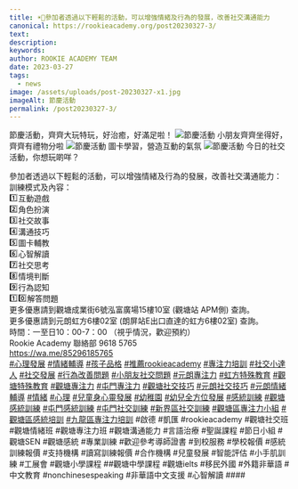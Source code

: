 ```yaml
---
title: ☀️🌈參加者透過以下輕鬆的活動，可以增強情緒及行為的發展，改善社交溝通能力
canonical: https://rookieacademy.org/post20230327-3/
text: 
description: 
keywords: 
author: ROOKIE ACADEMY TEAM
date: 2023-03-27
tags:
  - news
image: /assets/uploads/post-20230327-x1.jpg
imageAlt: 節慶活動
permalink: /post20230327-3/
---
```

節慶活動，齊齊大玩特玩，好治癒，好滿足啦！
![節慶活動](/assets/uploads/post-20230327-x2.jpg)
小朋友齊齊坐得好，齊齊有禮物分啦
![節慶活動](/assets/uploads/post-20230327-x3.jpg)
圖卡學習，營造互動的氣氛
![節慶活動](/assets/uploads/post-20230327-x4.jpg)
今日的社交活動，你想玩啲咩？
<span class="x193iq5w xeuugli x13faqbe x1vvkbs x1xmvt09 x1lliihq x1s928wv xhkezso x1gmr53x x1cpjm7i x1fgarty x1943h6x xudqn12 x3x7a5m x6prxxf xvq8zen xo1l8bm xzsf02u x1yc453h" dir="auto"><div class="x11i5rnm xat24cr x1mh8g0r x1vvkbs xdj266r x126k92a"><div dir="auto" style="text-align: start;">參加者透過以下輕鬆的活動，可以增強情緒及行為的發展，改善社交溝通能力：</div></div><div class="x11i5rnm xat24cr x1mh8g0r x1vvkbs xtlvy1s x126k92a"><div dir="auto" style="text-align: start;">訓練模式及內容：</div></div><div class="x11i5rnm xat24cr x1mh8g0r x1vvkbs xtlvy1s x126k92a"><div dir="auto" style="text-align: start;"><span class="x3nfvp2 x1j61x8r x1fcty0u xdj266r xhhsvwb xat24cr xgzva0m xxymvpz xlup9mm x1kky2od"><img height="16" width="16" alt="1️⃣" referrerpolicy="origin-when-cross-origin" src="https://static.xx.fbcdn.net/images/emoji.php/v9/t93/1.5/16/31_20e3.png"></span>互動遊戲</div></div><div class="x11i5rnm xat24cr x1mh8g0r x1vvkbs xtlvy1s x126k92a"><div dir="auto" style="text-align: start;"><span><a tabindex="-1"></a></span><span class="x3nfvp2 x1j61x8r x1fcty0u xdj266r xhhsvwb xat24cr xgzva0m xxymvpz xlup9mm x1kky2od"><img height="16" width="16" alt="2️⃣" referrerpolicy="origin-when-cross-origin" src="https://static.xx.fbcdn.net/images/emoji.php/v9/tb2/1.5/16/32_20e3.png"></span>角色扮演</div></div><div class="x11i5rnm xat24cr x1mh8g0r x1vvkbs xtlvy1s x126k92a"><div dir="auto" style="text-align: start;"><span class="x3nfvp2 x1j61x8r x1fcty0u xdj266r xhhsvwb xat24cr xgzva0m xxymvpz xlup9mm x1kky2od"><img height="16" width="16" alt="3️⃣" referrerpolicy="origin-when-cross-origin" src="https://static.xx.fbcdn.net/images/emoji.php/v9/td1/1.5/16/33_20e3.png"></span>社交故事</div></div><div class="x11i5rnm xat24cr x1mh8g0r x1vvkbs xtlvy1s x126k92a"><div dir="auto" style="text-align: start;"><span class="x3nfvp2 x1j61x8r x1fcty0u xdj266r xhhsvwb xat24cr xgzva0m xxymvpz xlup9mm x1kky2od"><img height="16" width="16" alt="4️⃣" referrerpolicy="origin-when-cross-origin" src="https://static.xx.fbcdn.net/images/emoji.php/v9/tf0/1.5/16/34_20e3.png"></span>溝通技巧</div></div><div class="x11i5rnm xat24cr x1mh8g0r x1vvkbs xtlvy1s x126k92a"><div dir="auto" style="text-align: start;"><span class="x3nfvp2 x1j61x8r x1fcty0u xdj266r xhhsvwb xat24cr xgzva0m xxymvpz xlup9mm x1kky2od"><img height="16" width="16" alt="5️⃣" referrerpolicy="origin-when-cross-origin" src="https://static.xx.fbcdn.net/images/emoji.php/v9/tf/1.5/16/35_20e3.png"></span>圖卡輔教</div></div><div class="x11i5rnm xat24cr x1mh8g0r x1vvkbs xtlvy1s x126k92a"><div dir="auto" style="text-align: start;"><span class="x3nfvp2 x1j61x8r x1fcty0u xdj266r xhhsvwb xat24cr xgzva0m xxymvpz xlup9mm x1kky2od"><img height="16" width="16" alt="6️⃣" referrerpolicy="origin-when-cross-origin" src="https://static.xx.fbcdn.net/images/emoji.php/v9/t2e/1.5/16/36_20e3.png"></span>心智解讀</div></div><div class="x11i5rnm xat24cr x1mh8g0r x1vvkbs xtlvy1s x126k92a"><div dir="auto" style="text-align: start;"><span class="x3nfvp2 x1j61x8r x1fcty0u xdj266r xhhsvwb xat24cr xgzva0m xxymvpz xlup9mm x1kky2od"><img height="16" width="16" alt="7️⃣" referrerpolicy="origin-when-cross-origin" src="https://static.xx.fbcdn.net/images/emoji.php/v9/t4d/1.5/16/37_20e3.png"></span>社交思考</div></div><div class="x11i5rnm xat24cr x1mh8g0r x1vvkbs xtlvy1s x126k92a"><div dir="auto" style="text-align: start;"><span class="x3nfvp2 x1j61x8r x1fcty0u xdj266r xhhsvwb xat24cr xgzva0m xxymvpz xlup9mm x1kky2od"><img height="16" width="16" alt="8️⃣" referrerpolicy="origin-when-cross-origin" src="https://static.xx.fbcdn.net/images/emoji.php/v9/t6c/1.5/16/38_20e3.png"></span>情境判斷</div></div><div class="x11i5rnm xat24cr x1mh8g0r x1vvkbs xtlvy1s x126k92a"><div dir="auto" style="text-align: start;"><span class="x3nfvp2 x1j61x8r x1fcty0u xdj266r xhhsvwb xat24cr xgzva0m xxymvpz xlup9mm x1kky2od"><img height="16" width="16" alt="9️⃣" referrerpolicy="origin-when-cross-origin" src="https://static.xx.fbcdn.net/images/emoji.php/v9/t8b/1.5/16/39_20e3.png"></span>行為認知 </div></div><div class="x11i5rnm xat24cr x1mh8g0r x1vvkbs xtlvy1s x126k92a"><div dir="auto" style="text-align: start;"><span class="x3nfvp2 x1j61x8r x1fcty0u xdj266r xhhsvwb xat24cr xgzva0m xxymvpz xlup9mm x1kky2od"><img height="16" width="16" alt="1️⃣" referrerpolicy="origin-when-cross-origin" src="https://static.xx.fbcdn.net/images/emoji.php/v9/t93/1.5/16/31_20e3.png"></span><span class="x3nfvp2 x1j61x8r x1fcty0u xdj266r xhhsvwb xat24cr xgzva0m xxymvpz xlup9mm x1kky2od"><img height="16" width="16" alt="0️⃣" referrerpolicy="origin-when-cross-origin" src="https://static.xx.fbcdn.net/images/emoji.php/v9/t74/1.5/16/30_20e3.png"></span>解答問題</div></div><div class="x11i5rnm xat24cr x1mh8g0r x1vvkbs xtlvy1s x126k92a"><div dir="auto" style="text-align: start;">更多優惠請到觀塘成業街6號泓富廣場15樓10室 (觀塘站 APM側) 查詢。</div></div><div class="x11i5rnm xat24cr x1mh8g0r x1vvkbs xtlvy1s x126k92a"><div dir="auto" style="text-align: start;">更多優惠請到元朗虹方6樓02室 (朗屏站E出口直達的虹方6樓02室) 查詢。</div></div><div class="x11i5rnm xat24cr x1mh8g0r x1vvkbs xtlvy1s x126k92a"><div dir="auto" style="text-align: start;">時間：一至日10：00-7：00 （視乎情況，歡迎預約）</div></div><div class="x11i5rnm xat24cr x1mh8g0r x1vvkbs xtlvy1s x126k92a"><div dir="auto" style="text-align: start;">Rookie Academy 聯絡部 9618 5765 </div></div><div class="x11i5rnm xat24cr x1mh8g0r x1vvkbs xtlvy1s x126k92a"><div dir="auto" style="text-align: start;"><span><a class="x1i10hfl xjbqb8w x6umtig x1b1mbwd xaqea5y xav7gou x9f619 x1ypdohk xt0psk2 xe8uvvx xdj266r x11i5rnm xat24cr x1mh8g0r xexx8yu x4uap5 x18d9i69 xkhd6sd x16tdsg8 x1hl2dhg xggy1nq x1a2a7pz xt0b8zv x1fey0fg" href="https://wa.me/85296185765?fbclid=IwAR3sIWcNnblPfR0sQQ2daqU9kyrTTBYqL_WYJsJlautBlyvP1Y96p8fie0s" rel="nofollow noopener" role="link" tabindex="0" target="_blank">https://wa.me/85296185765</a></span></div></div><div class="x11i5rnm xat24cr x1mh8g0r x1vvkbs xtlvy1s x126k92a"><div dir="auto" style="text-align: start;"><span><a class="x1i10hfl xjbqb8w x6umtig x1b1mbwd xaqea5y xav7gou x9f619 x1ypdohk xt0psk2 xe8uvvx xdj266r x11i5rnm xat24cr x1mh8g0r xexx8yu x4uap5 x18d9i69 xkhd6sd x16tdsg8 x1hl2dhg xggy1nq x1a2a7pz xt0b8zv x1qq9wsj xo1l8bm" href="https://www.facebook.com/hashtag/%E5%BF%83%E7%90%86%E7%99%BC%E5%B1%95?__eep__=6&amp;__cft__[0]=AZXkKaLEPxJQQ8xNPuHcjM2VLRU2Ypv9W-NIPqbvfZ0wnPNt9Jv5hoT5EYfFGCmoRZ5vHBkDRT5JOjZbrUxDwDf1f5PQJMgZtSxEn7NiQyvMpUFBmvENC5SyhHYJ6I7T3LwUgv_Nt3wBlYUiNNH8PsrzQ9AWoYUaPNnk_eK9-7G3I2FX0tuFcfFzCxlgwdmLVrryIRB8CEX38nR__pMu4M6R&amp;__tn__=*NK-R" role="link" tabindex="0">#心理發展</a></span> <span><a class="x1i10hfl xjbqb8w x6umtig x1b1mbwd xaqea5y xav7gou x9f619 x1ypdohk xt0psk2 xe8uvvx xdj266r x11i5rnm xat24cr x1mh8g0r xexx8yu x4uap5 x18d9i69 xkhd6sd x16tdsg8 x1hl2dhg xggy1nq x1a2a7pz xt0b8zv x1qq9wsj xo1l8bm" href="https://www.facebook.com/hashtag/%E6%83%85%E7%B7%92%E8%BC%94%E5%B0%8E?__eep__=6&amp;__cft__[0]=AZXkKaLEPxJQQ8xNPuHcjM2VLRU2Ypv9W-NIPqbvfZ0wnPNt9Jv5hoT5EYfFGCmoRZ5vHBkDRT5JOjZbrUxDwDf1f5PQJMgZtSxEn7NiQyvMpUFBmvENC5SyhHYJ6I7T3LwUgv_Nt3wBlYUiNNH8PsrzQ9AWoYUaPNnk_eK9-7G3I2FX0tuFcfFzCxlgwdmLVrryIRB8CEX38nR__pMu4M6R&amp;__tn__=*NK-R" role="link" tabindex="0">#情緒輔導</a></span> <span><a class="x1i10hfl xjbqb8w x6umtig x1b1mbwd xaqea5y xav7gou x9f619 x1ypdohk xt0psk2 xe8uvvx xdj266r x11i5rnm xat24cr x1mh8g0r xexx8yu x4uap5 x18d9i69 xkhd6sd x16tdsg8 x1hl2dhg xggy1nq x1a2a7pz xt0b8zv x1qq9wsj xo1l8bm" href="https://www.facebook.com/hashtag/%E5%AD%A9%E5%AD%90%E5%93%81%E6%A0%BC?__eep__=6&amp;__cft__[0]=AZXkKaLEPxJQQ8xNPuHcjM2VLRU2Ypv9W-NIPqbvfZ0wnPNt9Jv5hoT5EYfFGCmoRZ5vHBkDRT5JOjZbrUxDwDf1f5PQJMgZtSxEn7NiQyvMpUFBmvENC5SyhHYJ6I7T3LwUgv_Nt3wBlYUiNNH8PsrzQ9AWoYUaPNnk_eK9-7G3I2FX0tuFcfFzCxlgwdmLVrryIRB8CEX38nR__pMu4M6R&amp;__tn__=*NK-R" role="link" tabindex="0">#孩子品格</a></span> <span><a class="x1i10hfl xjbqb8w x6umtig x1b1mbwd xaqea5y xav7gou x9f619 x1ypdohk xt0psk2 xe8uvvx xdj266r x11i5rnm xat24cr x1mh8g0r xexx8yu x4uap5 x18d9i69 xkhd6sd x16tdsg8 x1hl2dhg xggy1nq x1a2a7pz xt0b8zv x1qq9wsj xo1l8bm" href="https://www.facebook.com/hashtag/%E6%8E%A8%E8%96%A6rookieacademy?__eep__=6&amp;__cft__[0]=AZXkKaLEPxJQQ8xNPuHcjM2VLRU2Ypv9W-NIPqbvfZ0wnPNt9Jv5hoT5EYfFGCmoRZ5vHBkDRT5JOjZbrUxDwDf1f5PQJMgZtSxEn7NiQyvMpUFBmvENC5SyhHYJ6I7T3LwUgv_Nt3wBlYUiNNH8PsrzQ9AWoYUaPNnk_eK9-7G3I2FX0tuFcfFzCxlgwdmLVrryIRB8CEX38nR__pMu4M6R&amp;__tn__=*NK-R" role="link" tabindex="0">#推薦rookieacademy</a></span> <span><a class="x1i10hfl xjbqb8w x6umtig x1b1mbwd xaqea5y xav7gou x9f619 x1ypdohk xt0psk2 xe8uvvx xdj266r x11i5rnm xat24cr x1mh8g0r xexx8yu x4uap5 x18d9i69 xkhd6sd x16tdsg8 x1hl2dhg xggy1nq x1a2a7pz xt0b8zv x1qq9wsj xo1l8bm" href="https://www.facebook.com/hashtag/%E5%B0%88%E6%B3%A8%E5%8A%9B%E5%9F%B9%E8%A8%93?__eep__=6&amp;__cft__[0]=AZXkKaLEPxJQQ8xNPuHcjM2VLRU2Ypv9W-NIPqbvfZ0wnPNt9Jv5hoT5EYfFGCmoRZ5vHBkDRT5JOjZbrUxDwDf1f5PQJMgZtSxEn7NiQyvMpUFBmvENC5SyhHYJ6I7T3LwUgv_Nt3wBlYUiNNH8PsrzQ9AWoYUaPNnk_eK9-7G3I2FX0tuFcfFzCxlgwdmLVrryIRB8CEX38nR__pMu4M6R&amp;__tn__=*NK-R" role="link" tabindex="0">#專注力培訓</a></span> <span><a class="x1i10hfl xjbqb8w x6umtig x1b1mbwd xaqea5y xav7gou x9f619 x1ypdohk xt0psk2 xe8uvvx xdj266r x11i5rnm xat24cr x1mh8g0r xexx8yu x4uap5 x18d9i69 xkhd6sd x16tdsg8 x1hl2dhg xggy1nq x1a2a7pz xt0b8zv x1qq9wsj xo1l8bm" href="https://www.facebook.com/hashtag/%E7%A4%BE%E4%BA%A4%E5%B0%8F%E9%81%94%E4%BA%BA?__eep__=6&amp;__cft__[0]=AZXkKaLEPxJQQ8xNPuHcjM2VLRU2Ypv9W-NIPqbvfZ0wnPNt9Jv5hoT5EYfFGCmoRZ5vHBkDRT5JOjZbrUxDwDf1f5PQJMgZtSxEn7NiQyvMpUFBmvENC5SyhHYJ6I7T3LwUgv_Nt3wBlYUiNNH8PsrzQ9AWoYUaPNnk_eK9-7G3I2FX0tuFcfFzCxlgwdmLVrryIRB8CEX38nR__pMu4M6R&amp;__tn__=*NK-R" role="link" tabindex="0">#社交小達人</a></span> <span><a class="x1i10hfl xjbqb8w x6umtig x1b1mbwd xaqea5y xav7gou x9f619 x1ypdohk xt0psk2 xe8uvvx xdj266r x11i5rnm xat24cr x1mh8g0r xexx8yu x4uap5 x18d9i69 xkhd6sd x16tdsg8 x1hl2dhg xggy1nq x1a2a7pz xt0b8zv x1qq9wsj xo1l8bm" href="https://www.facebook.com/hashtag/%E7%A4%BE%E4%BA%A4%E7%99%BC%E5%B1%95?__eep__=6&amp;__cft__[0]=AZXkKaLEPxJQQ8xNPuHcjM2VLRU2Ypv9W-NIPqbvfZ0wnPNt9Jv5hoT5EYfFGCmoRZ5vHBkDRT5JOjZbrUxDwDf1f5PQJMgZtSxEn7NiQyvMpUFBmvENC5SyhHYJ6I7T3LwUgv_Nt3wBlYUiNNH8PsrzQ9AWoYUaPNnk_eK9-7G3I2FX0tuFcfFzCxlgwdmLVrryIRB8CEX38nR__pMu4M6R&amp;__tn__=*NK-R" role="link" tabindex="0">#社交發展</a></span> <span><a class="x1i10hfl xjbqb8w x6umtig x1b1mbwd xaqea5y xav7gou x9f619 x1ypdohk xt0psk2 xe8uvvx xdj266r x11i5rnm xat24cr x1mh8g0r xexx8yu x4uap5 x18d9i69 xkhd6sd x16tdsg8 x1hl2dhg xggy1nq x1a2a7pz xt0b8zv x1qq9wsj xo1l8bm" href="https://www.facebook.com/hashtag/%E8%A1%8C%E7%82%BA%E6%94%B9%E5%96%84%E5%95%8F%E9%A1%8C?__eep__=6&amp;__cft__[0]=AZXkKaLEPxJQQ8xNPuHcjM2VLRU2Ypv9W-NIPqbvfZ0wnPNt9Jv5hoT5EYfFGCmoRZ5vHBkDRT5JOjZbrUxDwDf1f5PQJMgZtSxEn7NiQyvMpUFBmvENC5SyhHYJ6I7T3LwUgv_Nt3wBlYUiNNH8PsrzQ9AWoYUaPNnk_eK9-7G3I2FX0tuFcfFzCxlgwdmLVrryIRB8CEX38nR__pMu4M6R&amp;__tn__=*NK-R" role="link" tabindex="0">#行為改善問題</a></span> <span><a class="x1i10hfl xjbqb8w x6umtig x1b1mbwd xaqea5y xav7gou x9f619 x1ypdohk xt0psk2 xe8uvvx xdj266r x11i5rnm xat24cr x1mh8g0r xexx8yu x4uap5 x18d9i69 xkhd6sd x16tdsg8 x1hl2dhg xggy1nq x1a2a7pz xt0b8zv x1qq9wsj xo1l8bm" href="https://www.facebook.com/hashtag/%E5%B0%8F%E6%9C%8B%E5%8F%8B%E7%A4%BE%E4%BA%A4%E5%95%8F%E9%A1%8C?__eep__=6&amp;__cft__[0]=AZXkKaLEPxJQQ8xNPuHcjM2VLRU2Ypv9W-NIPqbvfZ0wnPNt9Jv5hoT5EYfFGCmoRZ5vHBkDRT5JOjZbrUxDwDf1f5PQJMgZtSxEn7NiQyvMpUFBmvENC5SyhHYJ6I7T3LwUgv_Nt3wBlYUiNNH8PsrzQ9AWoYUaPNnk_eK9-7G3I2FX0tuFcfFzCxlgwdmLVrryIRB8CEX38nR__pMu4M6R&amp;__tn__=*NK-R" role="link" tabindex="0">#小朋友社交問題</a></span> <span><a class="x1i10hfl xjbqb8w x6umtig x1b1mbwd xaqea5y xav7gou x9f619 x1ypdohk xt0psk2 xe8uvvx xdj266r x11i5rnm xat24cr x1mh8g0r xexx8yu x4uap5 x18d9i69 xkhd6sd x16tdsg8 x1hl2dhg xggy1nq x1a2a7pz xt0b8zv x1qq9wsj xo1l8bm" href="https://www.facebook.com/hashtag/%E5%85%83%E6%9C%97%E5%B0%88%E6%B3%A8%E5%8A%9B?__eep__=6&amp;__cft__[0]=AZXkKaLEPxJQQ8xNPuHcjM2VLRU2Ypv9W-NIPqbvfZ0wnPNt9Jv5hoT5EYfFGCmoRZ5vHBkDRT5JOjZbrUxDwDf1f5PQJMgZtSxEn7NiQyvMpUFBmvENC5SyhHYJ6I7T3LwUgv_Nt3wBlYUiNNH8PsrzQ9AWoYUaPNnk_eK9-7G3I2FX0tuFcfFzCxlgwdmLVrryIRB8CEX38nR__pMu4M6R&amp;__tn__=*NK-R" role="link" tabindex="0">#元朗專注力</a></span> <span><a class="x1i10hfl xjbqb8w x6umtig x1b1mbwd xaqea5y xav7gou x9f619 x1ypdohk xt0psk2 xe8uvvx xdj266r x11i5rnm xat24cr x1mh8g0r xexx8yu x4uap5 x18d9i69 xkhd6sd x16tdsg8 x1hl2dhg xggy1nq x1a2a7pz xt0b8zv x1qq9wsj xo1l8bm" href="https://www.facebook.com/hashtag/%E8%99%B9%E6%96%B9%E7%89%B9%E6%AE%8A%E6%95%99%E8%82%B2?__eep__=6&amp;__cft__[0]=AZXkKaLEPxJQQ8xNPuHcjM2VLRU2Ypv9W-NIPqbvfZ0wnPNt9Jv5hoT5EYfFGCmoRZ5vHBkDRT5JOjZbrUxDwDf1f5PQJMgZtSxEn7NiQyvMpUFBmvENC5SyhHYJ6I7T3LwUgv_Nt3wBlYUiNNH8PsrzQ9AWoYUaPNnk_eK9-7G3I2FX0tuFcfFzCxlgwdmLVrryIRB8CEX38nR__pMu4M6R&amp;__tn__=*NK-R" role="link" tabindex="0">#虹方特殊教育</a></span> <span><a class="x1i10hfl xjbqb8w x6umtig x1b1mbwd xaqea5y xav7gou x9f619 x1ypdohk xt0psk2 xe8uvvx xdj266r x11i5rnm xat24cr x1mh8g0r xexx8yu x4uap5 x18d9i69 xkhd6sd x16tdsg8 x1hl2dhg xggy1nq x1a2a7pz xt0b8zv x1qq9wsj xo1l8bm" href="https://www.facebook.com/hashtag/%E8%A7%80%E5%A1%98%E7%89%B9%E6%AE%8A%E6%95%99%E8%82%B2?__eep__=6&amp;__cft__[0]=AZXkKaLEPxJQQ8xNPuHcjM2VLRU2Ypv9W-NIPqbvfZ0wnPNt9Jv5hoT5EYfFGCmoRZ5vHBkDRT5JOjZbrUxDwDf1f5PQJMgZtSxEn7NiQyvMpUFBmvENC5SyhHYJ6I7T3LwUgv_Nt3wBlYUiNNH8PsrzQ9AWoYUaPNnk_eK9-7G3I2FX0tuFcfFzCxlgwdmLVrryIRB8CEX38nR__pMu4M6R&amp;__tn__=*NK-R" role="link" tabindex="0">#觀塘特殊教育</a></span> <span><a class="x1i10hfl xjbqb8w x6umtig x1b1mbwd xaqea5y xav7gou x9f619 x1ypdohk xt0psk2 xe8uvvx xdj266r x11i5rnm xat24cr x1mh8g0r xexx8yu x4uap5 x18d9i69 xkhd6sd x16tdsg8 x1hl2dhg xggy1nq x1a2a7pz xt0b8zv x1qq9wsj xo1l8bm" href="https://www.facebook.com/hashtag/%E8%A7%80%E5%A1%98%E5%B0%88%E6%B3%A8%E5%8A%9B?__eep__=6&amp;__cft__[0]=AZXkKaLEPxJQQ8xNPuHcjM2VLRU2Ypv9W-NIPqbvfZ0wnPNt9Jv5hoT5EYfFGCmoRZ5vHBkDRT5JOjZbrUxDwDf1f5PQJMgZtSxEn7NiQyvMpUFBmvENC5SyhHYJ6I7T3LwUgv_Nt3wBlYUiNNH8PsrzQ9AWoYUaPNnk_eK9-7G3I2FX0tuFcfFzCxlgwdmLVrryIRB8CEX38nR__pMu4M6R&amp;__tn__=*NK-R" role="link" tabindex="0">#觀塘專注力</a></span> <span><a class="x1i10hfl xjbqb8w x6umtig x1b1mbwd xaqea5y xav7gou x9f619 x1ypdohk xt0psk2 xe8uvvx xdj266r x11i5rnm xat24cr x1mh8g0r xexx8yu x4uap5 x18d9i69 xkhd6sd x16tdsg8 x1hl2dhg xggy1nq x1a2a7pz xt0b8zv x1qq9wsj xo1l8bm" href="https://www.facebook.com/hashtag/%E5%B1%AF%E9%96%80%E5%B0%88%E6%B3%A8%E5%8A%9B?__eep__=6&amp;__cft__[0]=AZXkKaLEPxJQQ8xNPuHcjM2VLRU2Ypv9W-NIPqbvfZ0wnPNt9Jv5hoT5EYfFGCmoRZ5vHBkDRT5JOjZbrUxDwDf1f5PQJMgZtSxEn7NiQyvMpUFBmvENC5SyhHYJ6I7T3LwUgv_Nt3wBlYUiNNH8PsrzQ9AWoYUaPNnk_eK9-7G3I2FX0tuFcfFzCxlgwdmLVrryIRB8CEX38nR__pMu4M6R&amp;__tn__=*NK-R" role="link" tabindex="0">#屯門專注力</a></span> <span><a class="x1i10hfl xjbqb8w x6umtig x1b1mbwd xaqea5y xav7gou x9f619 x1ypdohk xt0psk2 xe8uvvx xdj266r x11i5rnm xat24cr x1mh8g0r xexx8yu x4uap5 x18d9i69 xkhd6sd x16tdsg8 x1hl2dhg xggy1nq x1a2a7pz xt0b8zv x1qq9wsj xo1l8bm" href="https://www.facebook.com/hashtag/%E8%A7%80%E5%A1%98%E7%A4%BE%E4%BA%A4%E6%8A%80%E5%B7%A7?__eep__=6&amp;__cft__[0]=AZXkKaLEPxJQQ8xNPuHcjM2VLRU2Ypv9W-NIPqbvfZ0wnPNt9Jv5hoT5EYfFGCmoRZ5vHBkDRT5JOjZbrUxDwDf1f5PQJMgZtSxEn7NiQyvMpUFBmvENC5SyhHYJ6I7T3LwUgv_Nt3wBlYUiNNH8PsrzQ9AWoYUaPNnk_eK9-7G3I2FX0tuFcfFzCxlgwdmLVrryIRB8CEX38nR__pMu4M6R&amp;__tn__=*NK-R" role="link" tabindex="0">#觀塘社交技巧</a></span> <span><a class="x1i10hfl xjbqb8w x6umtig x1b1mbwd xaqea5y xav7gou x9f619 x1ypdohk xt0psk2 xe8uvvx xdj266r x11i5rnm xat24cr x1mh8g0r xexx8yu x4uap5 x18d9i69 xkhd6sd x16tdsg8 x1hl2dhg xggy1nq x1a2a7pz xt0b8zv x1qq9wsj xo1l8bm" href="https://www.facebook.com/hashtag/%E5%85%83%E6%9C%97%E7%A4%BE%E4%BA%A4%E6%8A%80%E5%B7%A7?__eep__=6&amp;__cft__[0]=AZXkKaLEPxJQQ8xNPuHcjM2VLRU2Ypv9W-NIPqbvfZ0wnPNt9Jv5hoT5EYfFGCmoRZ5vHBkDRT5JOjZbrUxDwDf1f5PQJMgZtSxEn7NiQyvMpUFBmvENC5SyhHYJ6I7T3LwUgv_Nt3wBlYUiNNH8PsrzQ9AWoYUaPNnk_eK9-7G3I2FX0tuFcfFzCxlgwdmLVrryIRB8CEX38nR__pMu4M6R&amp;__tn__=*NK-R" role="link" tabindex="0">#元朗社交技巧</a></span> <span><a class="x1i10hfl xjbqb8w x6umtig x1b1mbwd xaqea5y xav7gou x9f619 x1ypdohk xt0psk2 xe8uvvx xdj266r x11i5rnm xat24cr x1mh8g0r xexx8yu x4uap5 x18d9i69 xkhd6sd x16tdsg8 x1hl2dhg xggy1nq x1a2a7pz xt0b8zv x1qq9wsj xo1l8bm" href="https://www.facebook.com/hashtag/%E5%85%83%E6%9C%97%E6%83%85%E7%B7%92%E8%BC%94%E5%B0%8E?__eep__=6&amp;__cft__[0]=AZXkKaLEPxJQQ8xNPuHcjM2VLRU2Ypv9W-NIPqbvfZ0wnPNt9Jv5hoT5EYfFGCmoRZ5vHBkDRT5JOjZbrUxDwDf1f5PQJMgZtSxEn7NiQyvMpUFBmvENC5SyhHYJ6I7T3LwUgv_Nt3wBlYUiNNH8PsrzQ9AWoYUaPNnk_eK9-7G3I2FX0tuFcfFzCxlgwdmLVrryIRB8CEX38nR__pMu4M6R&amp;__tn__=*NK-R" role="link" tabindex="0">#元朗情緒輔導</a></span> <span><a class="x1i10hfl xjbqb8w x6umtig x1b1mbwd xaqea5y xav7gou x9f619 x1ypdohk xt0psk2 xe8uvvx xdj266r x11i5rnm xat24cr x1mh8g0r xexx8yu x4uap5 x18d9i69 xkhd6sd x16tdsg8 x1hl2dhg xggy1nq x1a2a7pz xt0b8zv x1qq9wsj xo1l8bm" href="https://www.facebook.com/hashtag/%E6%83%85%E7%B7%92?__eep__=6&amp;__cft__[0]=AZXkKaLEPxJQQ8xNPuHcjM2VLRU2Ypv9W-NIPqbvfZ0wnPNt9Jv5hoT5EYfFGCmoRZ5vHBkDRT5JOjZbrUxDwDf1f5PQJMgZtSxEn7NiQyvMpUFBmvENC5SyhHYJ6I7T3LwUgv_Nt3wBlYUiNNH8PsrzQ9AWoYUaPNnk_eK9-7G3I2FX0tuFcfFzCxlgwdmLVrryIRB8CEX38nR__pMu4M6R&amp;__tn__=*NK-R" role="link" tabindex="0">#情緒</a></span> <span><a class="x1i10hfl xjbqb8w x6umtig x1b1mbwd xaqea5y xav7gou x9f619 x1ypdohk xt0psk2 xe8uvvx xdj266r x11i5rnm xat24cr x1mh8g0r xexx8yu x4uap5 x18d9i69 xkhd6sd x16tdsg8 x1hl2dhg xggy1nq x1a2a7pz xt0b8zv x1qq9wsj xo1l8bm" href="https://www.facebook.com/hashtag/%E5%BF%83%E7%90%86?__eep__=6&amp;__cft__[0]=AZXkKaLEPxJQQ8xNPuHcjM2VLRU2Ypv9W-NIPqbvfZ0wnPNt9Jv5hoT5EYfFGCmoRZ5vHBkDRT5JOjZbrUxDwDf1f5PQJMgZtSxEn7NiQyvMpUFBmvENC5SyhHYJ6I7T3LwUgv_Nt3wBlYUiNNH8PsrzQ9AWoYUaPNnk_eK9-7G3I2FX0tuFcfFzCxlgwdmLVrryIRB8CEX38nR__pMu4M6R&amp;__tn__=*NK-R" role="link" tabindex="0">#心理</a></span> <span><a class="x1i10hfl xjbqb8w x6umtig x1b1mbwd xaqea5y xav7gou x9f619 x1ypdohk xt0psk2 xe8uvvx xdj266r x11i5rnm xat24cr x1mh8g0r xexx8yu x4uap5 x18d9i69 xkhd6sd x16tdsg8 x1hl2dhg xggy1nq x1a2a7pz xt0b8zv x1qq9wsj xo1l8bm" href="https://www.facebook.com/hashtag/%E5%85%92%E7%AB%A5%E8%BA%AB%E5%BF%83%E9%9D%88%E7%99%BC%E5%B1%95?__eep__=6&amp;__cft__[0]=AZXkKaLEPxJQQ8xNPuHcjM2VLRU2Ypv9W-NIPqbvfZ0wnPNt9Jv5hoT5EYfFGCmoRZ5vHBkDRT5JOjZbrUxDwDf1f5PQJMgZtSxEn7NiQyvMpUFBmvENC5SyhHYJ6I7T3LwUgv_Nt3wBlYUiNNH8PsrzQ9AWoYUaPNnk_eK9-7G3I2FX0tuFcfFzCxlgwdmLVrryIRB8CEX38nR__pMu4M6R&amp;__tn__=*NK-R" role="link" tabindex="0">#兒童身心靈發展</a></span> <span><a class="x1i10hfl xjbqb8w x6umtig x1b1mbwd xaqea5y xav7gou x9f619 x1ypdohk xt0psk2 xe8uvvx xdj266r x11i5rnm xat24cr x1mh8g0r xexx8yu x4uap5 x18d9i69 xkhd6sd x16tdsg8 x1hl2dhg xggy1nq x1a2a7pz xt0b8zv x1qq9wsj xo1l8bm" href="https://www.facebook.com/hashtag/%E5%B9%BC%E7%A8%9A%E5%9C%92?__eep__=6&amp;__cft__[0]=AZXkKaLEPxJQQ8xNPuHcjM2VLRU2Ypv9W-NIPqbvfZ0wnPNt9Jv5hoT5EYfFGCmoRZ5vHBkDRT5JOjZbrUxDwDf1f5PQJMgZtSxEn7NiQyvMpUFBmvENC5SyhHYJ6I7T3LwUgv_Nt3wBlYUiNNH8PsrzQ9AWoYUaPNnk_eK9-7G3I2FX0tuFcfFzCxlgwdmLVrryIRB8CEX38nR__pMu4M6R&amp;__tn__=*NK-R" role="link" tabindex="0">#幼稚園</a></span> <span><a class="x1i10hfl xjbqb8w x6umtig x1b1mbwd xaqea5y xav7gou x9f619 x1ypdohk xt0psk2 xe8uvvx xdj266r x11i5rnm xat24cr x1mh8g0r xexx8yu x4uap5 x18d9i69 xkhd6sd x16tdsg8 x1hl2dhg xggy1nq x1a2a7pz xt0b8zv x1qq9wsj xo1l8bm" href="https://www.facebook.com/hashtag/%E5%B9%BC%E5%85%92%E5%85%A8%E6%96%B9%E4%BD%8D%E7%99%BC%E5%B1%95?__eep__=6&amp;__cft__[0]=AZXkKaLEPxJQQ8xNPuHcjM2VLRU2Ypv9W-NIPqbvfZ0wnPNt9Jv5hoT5EYfFGCmoRZ5vHBkDRT5JOjZbrUxDwDf1f5PQJMgZtSxEn7NiQyvMpUFBmvENC5SyhHYJ6I7T3LwUgv_Nt3wBlYUiNNH8PsrzQ9AWoYUaPNnk_eK9-7G3I2FX0tuFcfFzCxlgwdmLVrryIRB8CEX38nR__pMu4M6R&amp;__tn__=*NK-R" role="link" tabindex="0">#幼兒全方位發展</a></span> <span><a class="x1i10hfl xjbqb8w x6umtig x1b1mbwd xaqea5y xav7gou x9f619 x1ypdohk xt0psk2 xe8uvvx xdj266r x11i5rnm xat24cr x1mh8g0r xexx8yu x4uap5 x18d9i69 xkhd6sd x16tdsg8 x1hl2dhg xggy1nq x1a2a7pz xt0b8zv x1qq9wsj xo1l8bm" href="https://www.facebook.com/hashtag/%E6%84%9F%E7%B5%B1%E8%A8%93%E7%B7%B4?__eep__=6&amp;__cft__[0]=AZXkKaLEPxJQQ8xNPuHcjM2VLRU2Ypv9W-NIPqbvfZ0wnPNt9Jv5hoT5EYfFGCmoRZ5vHBkDRT5JOjZbrUxDwDf1f5PQJMgZtSxEn7NiQyvMpUFBmvENC5SyhHYJ6I7T3LwUgv_Nt3wBlYUiNNH8PsrzQ9AWoYUaPNnk_eK9-7G3I2FX0tuFcfFzCxlgwdmLVrryIRB8CEX38nR__pMu4M6R&amp;__tn__=*NK-R" role="link" tabindex="0">#感統訓練</a></span> <span><a class="x1i10hfl xjbqb8w x6umtig x1b1mbwd xaqea5y xav7gou x9f619 x1ypdohk xt0psk2 xe8uvvx xdj266r x11i5rnm xat24cr x1mh8g0r xexx8yu x4uap5 x18d9i69 xkhd6sd x16tdsg8 x1hl2dhg xggy1nq x1a2a7pz xt0b8zv x1qq9wsj xo1l8bm" href="https://www.facebook.com/hashtag/%E8%A7%80%E5%A1%98%E6%84%9F%E7%B5%B1%E8%A8%93%E7%B7%B4?__eep__=6&amp;__cft__[0]=AZXkKaLEPxJQQ8xNPuHcjM2VLRU2Ypv9W-NIPqbvfZ0wnPNt9Jv5hoT5EYfFGCmoRZ5vHBkDRT5JOjZbrUxDwDf1f5PQJMgZtSxEn7NiQyvMpUFBmvENC5SyhHYJ6I7T3LwUgv_Nt3wBlYUiNNH8PsrzQ9AWoYUaPNnk_eK9-7G3I2FX0tuFcfFzCxlgwdmLVrryIRB8CEX38nR__pMu4M6R&amp;__tn__=*NK-R" role="link" tabindex="0">#觀塘感統訓練</a></span> <span><a class="x1i10hfl xjbqb8w x6umtig x1b1mbwd xaqea5y xav7gou x9f619 x1ypdohk xt0psk2 xe8uvvx xdj266r x11i5rnm xat24cr x1mh8g0r xexx8yu x4uap5 x18d9i69 xkhd6sd x16tdsg8 x1hl2dhg xggy1nq x1a2a7pz xt0b8zv x1qq9wsj xo1l8bm" href="https://www.facebook.com/hashtag/%E5%B1%AF%E9%96%80%E6%84%9F%E7%B5%B1%E8%A8%93%E7%B7%B4?__eep__=6&amp;__cft__[0]=AZXkKaLEPxJQQ8xNPuHcjM2VLRU2Ypv9W-NIPqbvfZ0wnPNt9Jv5hoT5EYfFGCmoRZ5vHBkDRT5JOjZbrUxDwDf1f5PQJMgZtSxEn7NiQyvMpUFBmvENC5SyhHYJ6I7T3LwUgv_Nt3wBlYUiNNH8PsrzQ9AWoYUaPNnk_eK9-7G3I2FX0tuFcfFzCxlgwdmLVrryIRB8CEX38nR__pMu4M6R&amp;__tn__=*NK-R" role="link" tabindex="0">#屯門感統訓練</a></span> <span><a class="x1i10hfl xjbqb8w x6umtig x1b1mbwd xaqea5y xav7gou x9f619 x1ypdohk xt0psk2 xe8uvvx xdj266r x11i5rnm xat24cr x1mh8g0r xexx8yu x4uap5 x18d9i69 xkhd6sd x16tdsg8 x1hl2dhg xggy1nq x1a2a7pz xt0b8zv x1qq9wsj xo1l8bm" href="https://www.facebook.com/hashtag/%E5%B1%AF%E9%96%80%E7%A4%BE%E4%BA%A4%E8%A8%93%E7%B7%B4?__eep__=6&amp;__cft__[0]=AZXkKaLEPxJQQ8xNPuHcjM2VLRU2Ypv9W-NIPqbvfZ0wnPNt9Jv5hoT5EYfFGCmoRZ5vHBkDRT5JOjZbrUxDwDf1f5PQJMgZtSxEn7NiQyvMpUFBmvENC5SyhHYJ6I7T3LwUgv_Nt3wBlYUiNNH8PsrzQ9AWoYUaPNnk_eK9-7G3I2FX0tuFcfFzCxlgwdmLVrryIRB8CEX38nR__pMu4M6R&amp;__tn__=*NK-R" role="link" tabindex="0">#屯門社交訓練</a></span> <span><a class="x1i10hfl xjbqb8w x6umtig x1b1mbwd xaqea5y xav7gou x9f619 x1ypdohk xt0psk2 xe8uvvx xdj266r x11i5rnm xat24cr x1mh8g0r xexx8yu x4uap5 x18d9i69 xkhd6sd x16tdsg8 x1hl2dhg xggy1nq x1a2a7pz xt0b8zv x1qq9wsj xo1l8bm" href="https://www.facebook.com/hashtag/%E6%96%B0%E7%95%8C%E5%8D%80%E7%A4%BE%E4%BA%A4%E8%A8%93%E7%B7%B4?__eep__=6&amp;__cft__[0]=AZXkKaLEPxJQQ8xNPuHcjM2VLRU2Ypv9W-NIPqbvfZ0wnPNt9Jv5hoT5EYfFGCmoRZ5vHBkDRT5JOjZbrUxDwDf1f5PQJMgZtSxEn7NiQyvMpUFBmvENC5SyhHYJ6I7T3LwUgv_Nt3wBlYUiNNH8PsrzQ9AWoYUaPNnk_eK9-7G3I2FX0tuFcfFzCxlgwdmLVrryIRB8CEX38nR__pMu4M6R&amp;__tn__=*NK-R" role="link" tabindex="0">#新界區社交訓練</a></span> <span><a class="x1i10hfl xjbqb8w x6umtig x1b1mbwd xaqea5y xav7gou x9f619 x1ypdohk xt0psk2 xe8uvvx xdj266r x11i5rnm xat24cr x1mh8g0r xexx8yu x4uap5 x18d9i69 xkhd6sd x16tdsg8 x1hl2dhg xggy1nq x1a2a7pz xt0b8zv x1qq9wsj xo1l8bm" href="https://www.facebook.com/hashtag/%E8%A7%80%E5%A1%98%E5%8D%80%E5%B0%88%E6%B3%A8%E5%8A%9B%E5%B0%8F%E7%B5%84?__eep__=6&amp;__cft__[0]=AZXkKaLEPxJQQ8xNPuHcjM2VLRU2Ypv9W-NIPqbvfZ0wnPNt9Jv5hoT5EYfFGCmoRZ5vHBkDRT5JOjZbrUxDwDf1f5PQJMgZtSxEn7NiQyvMpUFBmvENC5SyhHYJ6I7T3LwUgv_Nt3wBlYUiNNH8PsrzQ9AWoYUaPNnk_eK9-7G3I2FX0tuFcfFzCxlgwdmLVrryIRB8CEX38nR__pMu4M6R&amp;__tn__=*NK-R" role="link" tabindex="0">#觀塘區專注力小組</a></span> <span><a class="x1i10hfl xjbqb8w x6umtig x1b1mbwd xaqea5y xav7gou x9f619 x1ypdohk xt0psk2 xe8uvvx xdj266r x11i5rnm xat24cr x1mh8g0r xexx8yu x4uap5 x18d9i69 xkhd6sd x16tdsg8 x1hl2dhg xggy1nq x1a2a7pz xt0b8zv x1qq9wsj xo1l8bm" href="https://www.facebook.com/hashtag/%E8%A7%80%E5%A1%98%E5%8D%80%E6%84%9F%E7%B5%B1%E5%9F%B9%E8%A8%93?__eep__=6&amp;__cft__[0]=AZXkKaLEPxJQQ8xNPuHcjM2VLRU2Ypv9W-NIPqbvfZ0wnPNt9Jv5hoT5EYfFGCmoRZ5vHBkDRT5JOjZbrUxDwDf1f5PQJMgZtSxEn7NiQyvMpUFBmvENC5SyhHYJ6I7T3LwUgv_Nt3wBlYUiNNH8PsrzQ9AWoYUaPNnk_eK9-7G3I2FX0tuFcfFzCxlgwdmLVrryIRB8CEX38nR__pMu4M6R&amp;__tn__=*NK-R" role="link" tabindex="0">#觀塘區感統培訓</a></span> <span><a class="x1i10hfl xjbqb8w x6umtig x1b1mbwd xaqea5y xav7gou x9f619 x1ypdohk xt0psk2 xe8uvvx xdj266r x11i5rnm xat24cr x1mh8g0r xexx8yu x4uap5 x18d9i69 xkhd6sd x16tdsg8 x1hl2dhg xggy1nq x1a2a7pz xt0b8zv x1qq9wsj xo1l8bm" href="https://www.facebook.com/hashtag/%E4%B9%9D%E9%BE%8D%E5%8D%80%E5%B0%88%E6%B3%A8%E5%8A%9B%E5%9F%B9%E8%A8%93?__eep__=6&amp;__cft__[0]=AZXkKaLEPxJQQ8xNPuHcjM2VLRU2Ypv9W-NIPqbvfZ0wnPNt9Jv5hoT5EYfFGCmoRZ5vHBkDRT5JOjZbrUxDwDf1f5PQJMgZtSxEn7NiQyvMpUFBmvENC5SyhHYJ6I7T3LwUgv_Nt3wBlYUiNNH8PsrzQ9AWoYUaPNnk_eK9-7G3I2FX0tuFcfFzCxlgwdmLVrryIRB8CEX38nR__pMu4M6R&amp;__tn__=*NK-R" role="link" tabindex="0">#九龍區專注力培訓</a></span> #啟德 #凱匯 #rookieacademy #觀塘社交班 #觀塘情緒班 #觀塘專注力班 #觀塘溝通能力 #言語治療 #聖誕課程 #節日小組 #觀塘SEN #觀塘感統 #專業訓練 #歡迎參考導師證書 #到校服務 #學校報價 #感統訓練報價 #支持機構 #讀寫訓練報價 #合作機構 #兒童發展 #智能評估 #小手肌訓練 #工展會 #觀塘小學課程 ##觀塘中學課程 #觀塘ielts #移民外國 #外籍非華語 #中文教育 #nonchinesespeaking #非華語中文支援 #心智解讀 ####</div></div></span>